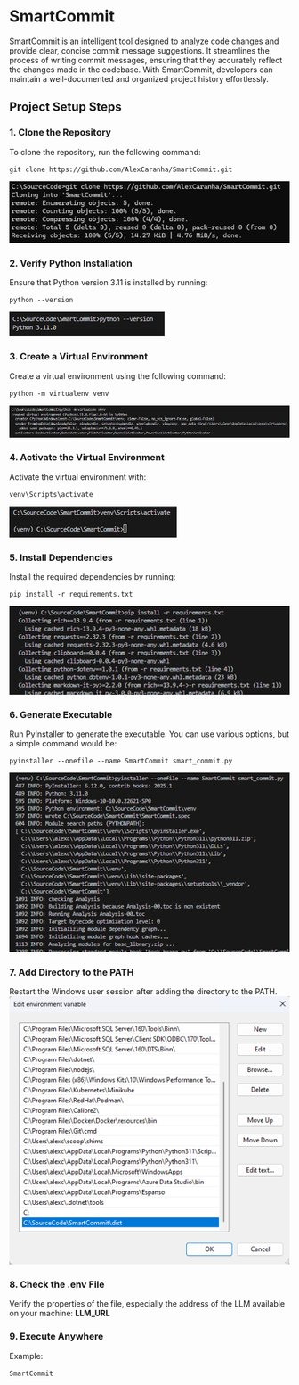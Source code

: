 # SmartCommit

SmartCommit is an intelligent tool designed to analyze code changes and provide clear, concise commit message suggestions. It streamlines the process of writing commit messages, ensuring that they accurately reflect the changes made in the codebase. With SmartCommit, developers can maintain a well-documented and organized project history effortlessly.

## Project Setup Steps

### 1. Clone the Repository
To clone the repository, run the following command:
```prompt
git clone https://github.com/AlexCaranha/SmartCommit.git
```
<img src="assets/clone_repository.png" alt="Clone Repository">

### 2. Verify Python Installation
Ensure that Python version 3.11 is installed by running:
```prompt
python --version
```
<img src="assets/python_version.png" alt="Python Version">

### 3. Create a Virtual Environment
Create a virtual environment using the following command:
```prompt
python -m virtualenv venv
```
<img src="assets/virtual_env_venv.png" alt="Virtual Environment">

### 4. Activate the Virtual Environment
Activate the virtual environment with:
```prompt
venv\Scripts\activate
```
<img src="assets/venv_activate.png" alt="Activate Virtual Environment">

### 5. Install Dependencies
Install the required dependencies by running:
```prompt
pip install -r requirements.txt
```
<img src="assets/install_dependencies.png" alt="Install Dependencies">

### 6. Generate Executable
Run PyInstaller to generate the executable. You can use various options, but a simple command would be:
```prompt
pyinstaller --onefile --name SmartCommit smart_commit.py
```
<img src="assets/generate_executable.png" alt="Generate Executable">

### 7. Add Directory to the PATH
Restart the Windows user session after adding the directory to the PATH.
<img src="assets/executable_path.png" alt="Add to PATH">

### 8. Check the .env File
Verify the properties of the file, especially the address of the LLM available on your machine: **LLM_URL**

### 9. Execute Anywhere
Example:
```prompt
SmartCommit 
```